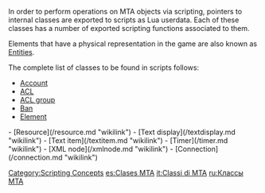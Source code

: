In order to perform operations on MTA objects via scripting, pointers to internal classes are exported to scripts as Lua userdata. Each of these classes has a number of exported scripting functions associated to them.

Elements that have a physical representation in the game are also known as [Entities](/entity.md "wikilink").

The complete list of classes to be found in scripts follows:

-   [Account](/account.md "wikilink")
-   [ACL](/acl.md "wikilink")
-   [ACL group](/aclgroup.md "wikilink")
-   [Ban](/Ban.md "wikilink")
-   [Element](/element.md "wikilink")

<!-- -->

</ul>
-   [Resource](/resource.md "wikilink")
-   [Text display](/textdisplay.md "wikilink")
-   [Text item](/textitem.md "wikilink")
-   [Timer](/timer.md "wikilink")
-   [XML node](/xmlnode.md "wikilink")
-   [Connection](/connection.md "wikilink")

[Category:Scripting Concepts](/Category:Scripting_Concepts.md "wikilink") [es:Clases MTA](/es:Clases_MTA.md "wikilink") [it:Classi di MTA](/it:Classi_di_MTA.md "wikilink") [ru:Классы MTA](/ru:Классы_MTA.md "wikilink")
